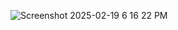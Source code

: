 ![Screenshot 2025-02-19 6 16 22 PM](https://github.com/user-attachments/assets/c593bad9-2eec-4244-b93c-73bf897bceb0)
